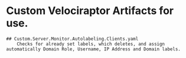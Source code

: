 # Custom Velociraptor Artifacts for use.

	## Custom.Server.Monitor.Autolabeling.Clients.yaml
	    Checks for already set labels, which deletes, and assign automatically Domain Role, Username, IP Address and Domain labels.
